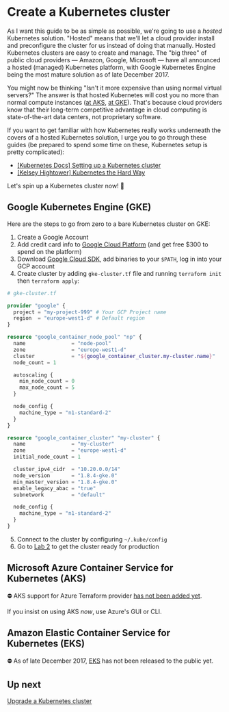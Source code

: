 # Create a Kubernetes cluster

As I want this guide to be as simple as possible, we're going to use a *hosted* Kubernetes solution. "Hosted" means that we'll let a cloud provider install and preconfigure the cluster for us instead of doing that manually. Hosted Kubernetes clusters are easy to create and manage. The "big three" of public cloud providers — Amazon, Google, Microsoft — have all announced a hosted (managed) Kubernetes platform, with Google Kubernetes Engine being the most mature solution as of late December 2017.

You might now be thinking "Isn't it more expensive than using normal virtual servers?" The answer is that hosted Kubernetes will cost you no more than normal compute instances ([at AKS](https://azure.microsoft.com/en-us/pricing/details/container-service/), [at GKE](https://cloud.google.com/kubernetes-engine/pricing)). That's because cloud providers know that their long-term competitive advantage in cloud computing is state-of-the-art data centers, not proprietary software.

If you want to get familiar with how Kubernetes really works underneath the covers of a hosted Kubernetes solution, I urge you to go through these guides (be prepared to spend some time on these, Kubernetes setup is pretty complicated):

- [\[Kubernetes Docs\] Setting up a Kubernetes cluster](https://kubernetes.io/docs/setup/)
- [\[Kelsey Hightower\] Kubernetes the Hard Way](https://github.com/kelseyhightower/kubernetes-the-hard-way)

Let's spin up a Kubernetes cluster now! 👏

## Google Kubernetes Engine (GKE)

Here are the steps to go from zero to a bare Kubernetes cluster on GKE:

1. Create a Google Account
2. Add credit card info to [Google Cloud Platform](/) (and get free $300 to spend on the platform)
3. Download [Google Cloud SDK](https://cloud.google.com/sdk/docs/), add binaries to your `$PATH`, log in into your GCP account
4. Create cluster by adding `gke-cluster.tf` file and running `terraform init` then `terraform apply`:

```tf
# gke-cluster.tf

provider "google" {
  project = "my-project-999" # Your GCP Project name
  region  = "europe-west1-d" # Default region
}

resource "google_container_node_pool" "np" {
  name               = "node-pool"
  zone               = "europe-west1-d"
  cluster            = "${google_container_cluster.my-cluster.name}"
  node_count = 1

  autoscaling {
    min_node_count = 0
    max_node_count = 5
  }

  node_config {
    machine_type = "n1-standard-2"
  }
}

resource "google_container_cluster" "my-cluster" {
  name               = "my-cluster"
  zone               = "europe-west1-d"
  initial_node_count = 1

  cluster_ipv4_cidr  = "10.20.0.0/14"
  node_version       = "1.8.4-gke.0"
  min_master_version = "1.8.4-gke.0"
  enable_legacy_abac = "true"
  subnetwork         = "default"

  node_config {
    machine_type = "n1-standard-2"
  }
}
```

5. Connect to the cluster by configuring `~/.kube/config`
6. Go to [Lab 2](/labs/lab2/overview.md) to get the cluster ready for production

## Microsoft Azure Container Service for Kubernetes (AKS)

⛔️ AKS support for Azure Terraform provider [has not been added yet](https://github.com/terraform-providers/terraform-provider-azurerm/issues/471).

If you insist on using AKS *now*, use Azure's GUI or CLI.

## Amazon Elastic Container Service for Kubernetes (EKS)

⛔️ As of late December 2017, [EKS](https://aws.amazon.com/eks/) has not been released to the public yet.

## Up next

[Upgrade a Kubernetes cluster](/labs/lab1/upgrade-cluster.md)
